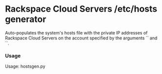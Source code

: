 <h1>Rackspace Cloud Servers /etc/hosts generator</h1>
<p>Auto-populates the system's hosts file with the private IP addresses of Rackspace Cloud Servers on the account specified by the arguments `<user>` and `<apikey>`.</p>

<h3>Usage</h3>
	Usage: hostsgen.py <user> <apikey>
